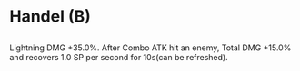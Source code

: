 # Handel (B)

## 

Lightning DMG +35.0%. After Combo ATK hit an enemy, Total DMG +15.0% and recovers 1.0 SP per second for 10s(can be refreshed).